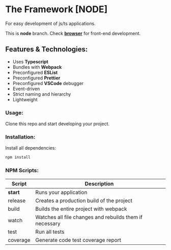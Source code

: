 # The Framework [NODE]
For easy development of js/ts applications.

This is **node** branch. Check [**browser**](https://github.com/Azarattum/TheFramework/tree/browser) for front-end development.

## Features & Technologies:
  - Uses **Typescript**
  - Bundles with **Webpack**
  - Preconfigured **ESList**
  - Preconfigured **Prettier**
  - Preconfigured **VSCode** debugger
  - Event-driven
  - Strict naming and hierarchy
  - Lightweight

### Usage:
Clone this repo and start developing your project.

### Installation: 
Install all dependencies:
```sh
npm install
```

### NPM Scripts:
| Script    | Description                                             |
| --------- | ------------------------------------------------------- |
| **start** | Runs your application                                   |
| release   | Creates a production build of the project               |
| build     | Builds the entire project with webpack                  |
| watch     | Watches all file changes and rebuilds them if necessary |
| test      | Run all tests                                           |
| coverage  | Generate code test coverage report                      |
